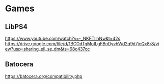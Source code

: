 # Games


## LibPS4
https://www.youtube.com/watch?v=-_NKFTllhNw&t=42s
https://drive.google.com/file/d/1BCOdTgMoILgFBpDyvhWd2q9d7jcQx8r8/view?usp=sharing_eil_se_dm&ts=68c437cc

## Batocera
https://batocera.org/compatibility.php
